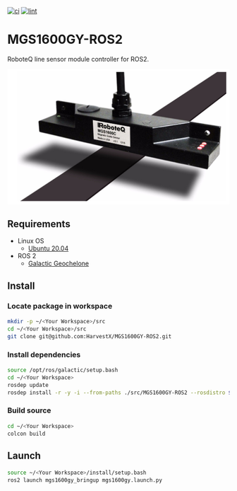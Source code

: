 [![ci](https://github.com/HarvestX/MGS1600GY-ROS2/actions/workflows/ci.yml/badge.svg)](https://github.com/HarvestX/MGS1600GY-ROS2/actions/workflows/ci.yml)
[![lint](https://github.com/HarvestX/MGS1600GY-ROS2/actions/workflows/lint.yml/badge.svg)](https://github.com/HarvestX/MGS1600GY-ROS2/actions/workflows/lint.yml)

# MGS1600GY-ROS2
RoboteQ line sensor module controller for ROS2.

![Image](https://github.com/HarvestX/MGS1600GY-ROS2/blob/main/media/MGS1600GY.png?raw=true)



## Requirements
- Linux OS
  - [Ubuntu 20.04](https://releases.ubuntu.com/20.04/)
- ROS 2
  - [Galactic Geochelone](https://index.ros.org/doc/ros2/Installation/Galactic/)


## Install
### Locate package in workspace
```bash
mkdir -p ~/<Your Workspace>/src
cd ~/<Your Workspace>/src
git clone git@github.com:HarvestX/MGS1600GY-ROS2.git
```

### Install dependencies
```bash
source /opt/ros/galactic/setup.bash
cd ~/<Your Workspace>
rosdep update
rosdep install -r -y -i --from-paths ./src/MGS1600GY-ROS2 --rosdistro $ROS_DISTRO
```

### Build source
```bash
cd ~/<Your Workspace>
colcon build
```

## Launch
```bash
source ~/<Your Workspace>/install/setup.bash
ros2 launch mgs1600gy_bringup mgs1600gy.launch.py
```
